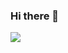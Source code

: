 
### Hi there 👋
[![](https://github-readme-stats.vercel.app/api?username=HourGlassZ&show_icons=true&theme=nord)](https://github.com/HourGlassZ)

<!--
**aviraxp/aviraxp** is a ✨ _special_ ✨ repository because its `README.md` (this file) appears on your GitHub profile.
Here are some ideas to get you started:
- 🔭 I’m currently working on ...
- 🌱 I’m currently learning ...
- 👯 I’m looking to collaborate on ...
- 🤔 I’m looking for help with ...
- 💬 Ask me about ...
- 📫 How to reach me: ...
- 😄 Pronouns: ...
- ⚡ Fun fact: ...
-->
